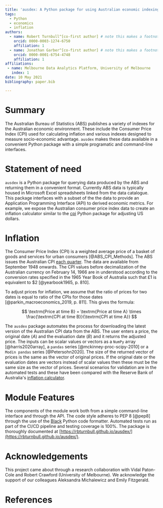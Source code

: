 ```yaml
---
title: 'ausdex: A Python package for using Australian economic indexing data'
tags:
  - Python
  - economics
  - inflation
authors:
  - name: Robert Turnbull^[co-first author] # note this makes a footnote saying 'co-first author'
    orcid: 0000-0003-1274-6750
    affiliation: 1
  - name: Jonathan Garber^[co-first author] # note this makes a footnote saying 'co-first author'
    orcid: 0000-0001-6754-4748
    affiliation: 1
affiliations:
 - name: Melbourne Data Analytics Platform, University of Melbourne
   index: 1
date: 10 May 2021
bibliography: paper.bib

---
```


# Summary

The Australian Bureau of Statistics (ABS) publishes a variety of indexes for the Australian
economic environment. These include the Consumer Price Index (CPI) used for calculating inflation
and various indexes designed to measure socio-economic advantage. `ausdex` makes these data
available in a convenient Python package with a simple programatic and command-line interfaces. 


# Statement of need

`ausdex` is a Python package for querying data produced by the ABS and returning them in a convenient format. Currently ABS data is typically housed in Microsoft Excel spreadsheets linked from the data catalogue. This package interfaces with a subset of the the data to provide an Application Programming Interface (API) to derived economic metrics. For example, we expose the Australian consumer price index data to create an inflation calculator similar to the [cpi](https://github.com/palewire/cpi) Python package for adjusting US dollars.


# Inflation

The Consumer Price Index (CPI) is a weighted average price of a basket of goods and services for urban consumers [@ABS_CPI_Methods]. The ABS issues the Australian CPI [each quarter](https://www.abs.gov.au/statistics/economy/price-indexes-and-inflation/consumer-price-index-australia). The data are available from September 1948 onwards. The CPI values before decimalization of the Australian currency on February 14, 1966 are in understood according to the conversion rates specified in the 1965 Year Book of Australia such that £1 is equivalent to $2 [@yearbook1965, p. 810].

To adjust prices for inflation, we assume that the ratio of prices for two dates is equal to ratio of the CPIs for those dates [@parkin_macroeconomics_2019, p. 811]. This gives the formula:

$$ \textrm{Price at time B} = \textrm{Price at time A} \times \frac{\textrm{CPI at time B}}{\textrm{CPI at time A}} $$

The `ausdex` package automates the process for downloading the latest version of the Australian CPI data from the ABS. The user enters a price, the original date ($A$) and the evaluation date ($B$) and it returns the adjusted price. The inputs can be scalar values or vectors as a `NumPy` array [@harris2020array], a `pandas` series [@mckinney-proc-scipy-2010] or a `Modin pandas` series [@Petersohn2020]. The size of the returned vector of prices is the same as the vector of original prices. If the original date or the evaluation dates are vectors instead of scalar values then these must be the same size as the vector of prices. Several scenarios for validation are in the automated tests and these have been compared with the Reserve Bank of Australia's [inflation calculator](https://www.rba.gov.au/calculator/).

# Module Features
The components of the module work both from a simple command-line interface and through the API. The code style adheres to PEP 8 [@pep8] through the use of the [Black](https://black.readthedocs.io/en/stable/) Python code formatter. Automated tests run as part of the CI/CD pipeline and testing coverage is 100%. The package is thoroughly documented at [https://rbturnbull.github.io/ausdex/](https://rbturnbull.github.io/ausdex/).

# Acknowledgements

This project came about through a research collaboration with Vidal Paton-Cole and Robert Crawford (University of Melbourne). We acknowledge the support of our colleagues Aleksandra Michalewicz and Emily Fitzgerald.

# References


